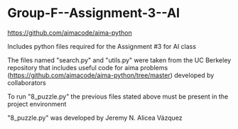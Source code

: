 # Group-F--Assignment-3--AI
https://github.com/aimacode/aima-python

Includes python files required for the Assignment #3 for AI class

The files named "search.py" and "utils.py" were taken from the UC Berkeley repository that includes useful code for aima problems (https://github.com/aimacode/aima-python/tree/master) developed by collaborators

To run "8_puzzle.py" the previous files stated above must be present in the project environment

"8_puzzle.py" was developed by Jeremy N. Alicea Vázquez
